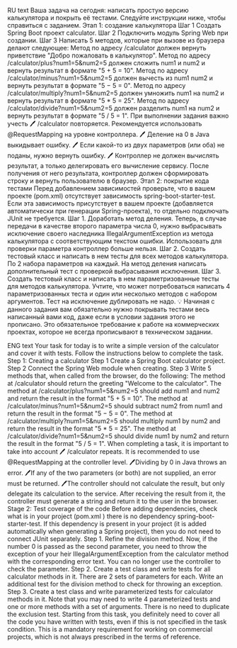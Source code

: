 RU text
Ваша задача на сегодня: написать простую версию калькулятора и покрыть её тестами.
Следуйте инструкции ниже, чтобы справиться с заданием.
Этап 1: создание калькулятора
Шаг 1
Создать Spring Boot проект calculator.
Шаг 2
Подключить модуль Spring Web при создании.
Шаг 3
Написать 5 методов, которые при вызове из браузера делают следующее:
 Метод по адресу /calculator должен вернуть приветствие "Добро пожаловать в калькулятор".
 Метод по адресу /calculator/plus?num1=5&num2=5 должен сложить num1 и num2 и вернуть результат в формате "5 + 5 = 10".
 Метод по адресу /calculator/minus?num1=5&num2=5 должен вычесть из num1 num2 и вернуть результат в формате "5 − 5 = 0".
 Метод по адресу /calculator/multiply?num1=5&num2=5 должен умножить num1 на num2 и вернуть результат в формате "5 * 5 = 25".
 Метод по адресу /calculator/divide?num1=5&num2=5 должен разделить num1 на num2 и вернуть результат в формате "5 / 5 = 1".
При выполнении задания важно учесть
🖊️ /calculator повторяется. Рекомендуется использовать @RequestMapping на уровне контроллера.
🖊️ Деление на 0 в Java выкидывает ошибку.
🖊️ Если какой-то из двух параметров (или оба) не поданы, нужно вернуть ошибку.
🖊️ Контроллер не должен вычислять результат, а только делегировать его вычисление сервису. После получения от него результата, контроллер должен сформировать строку и вернуть пользователю в браузер.
Этап 2: покрытие кода тестами
Перед добавлением зависимостей проверьте, что в вашем проекте (pom.xml) отсутствует зависимость 
spring-boot-starter-test.
Если эта зависимость присутствует в вашем проекте (добавляется автоматически при генерации Spring-проекта), то отдельно подключать JUnit не требуется.
Шаг 1. Доработать метод деления.
Теперь, в случае передачи в качестве второго параметра числа 0, нужно выбрасывать исключение своего наследника IllegalArgumentException из метода калькулятора с соответствующим текстом ошибки. Использовать для проверки параметра контроллер больше нельзя.
Шаг 2. Создать тестовый класс и написать в нем тесты для всех методов калькулятора. По 2 набора параметров на каждый.
На метод деления написать дополнительный тест с проверкой выбрасывания исключения.
Шаг 3. Создать тестовый класс и написать в нем параметризованные тесты для методов калькулятора.
Учтите, что может потребоваться написать 4 параметризованных теста и один или несколько методов с набором аргументов. Тест на исключение дублировать не надо.
💡 Начиная с данного задания вам обязательно нужно покрывать тестами весь написанный вами код, даже если в условии задания этого не прописано. Это обязательное требование к работе на коммерческих проектах, которое не всегда прописывают в техническом задании.

ENG text
Your task for today is to write a simple version of the calculator and cover it with tests.
Follow the instructions below to complete the task.
Step 1: Creating a calculator
Step 1
Create a Spring Boot calculator project.
Step 2
Connect the Spring Web module when creating.
Step 3
Write 5 methods that, when called from the browser, do the following:
The method at /calculator should return the greeting "Welcome to the calculator".
 The method at /calculator/plus?num1=5&num2=5 should add num1 and num2 and return the result in the format "5 + 5 = 10".
 The method at /calculator/minus?num1=5&num2=5 should subtract num2 from num1 and return the result in the format "5 − 5 = 0".
 The method at /calculator/multiply?num1=5&num2=5 should multiply num1 by num2 and return the result in the format "5 * 5 = 25".
The method at /calculator/divide?num1=5&num2=5 should divide num1 by num2 and return the result in the format "5 / 5 = 1".
When completing a task, it is important to take into account
🖊️ /calculator repeats. It is recommended to use @RequestMapping at the controller level.
🖊️Dividing by 0 in Java throws an error.
🖊️If any of the two parameters (or both) are not supplied, an error must be returned.
🖊️The controller should not calculate the result, but only delegate its calculation to the service. After receiving the result from it, the controller must generate a string and return it to the user in the browser.
Stage 2: Test coverage of the code
Before adding dependencies, check what is in your project (pom.xml ) there is no dependency 
spring-boot-starter-test.
If this dependency is present in your project (it is added automatically when generating a Spring project), then you do not need to connect JUnit separately.
Step 1. Refine the division method.
Now, if the number 0 is passed as the second parameter, you need to throw the exception of your heir IllegalArgumentException from the calculator method with the corresponding error text. You can no longer use the controller to check the parameter.
Step 2. Create a test class and write tests for all calculator methods in it. There are 2 sets of parameters for each.
Write an additional test for the division method to check for throwing an exception.
Step 3. Create a test class and write parameterized tests for calculator methods in it.
Note that you may need to write 4 parameterized tests and one or more methods with a set of arguments. There is no need to duplicate the exclusion test.
Starting from this task, you definitely need to cover all the code you have written with tests, even if this is not specified in the task condition. This is a mandatory requirement for working on commercial projects, which is not always prescribed in the terms of reference.
